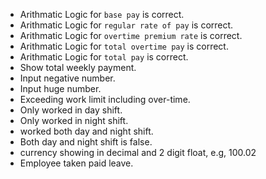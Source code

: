- Arithmatic Logic for `base pay` is correct.
- Arithmatic Logic for `regular rate of pay` is correct.
- Arithmatic Logic for `overtime premium rate` is correct.
- Arithmatic Logic for `total overtime pay` is correct.
- Arithmatic Logic for `total pay` is correct.
- Show total weekly payment.
- Input negative number.
- Input huge number.
- Exceeding work limit including over-time.
- Only worked in day shift.
- Only worked in night shift.
- worked both day and night shift.
- Both day and night shift is false.
- currency showing in decimal and 2 digit float, e.g, 100.02
- Employee taken paid leave.

